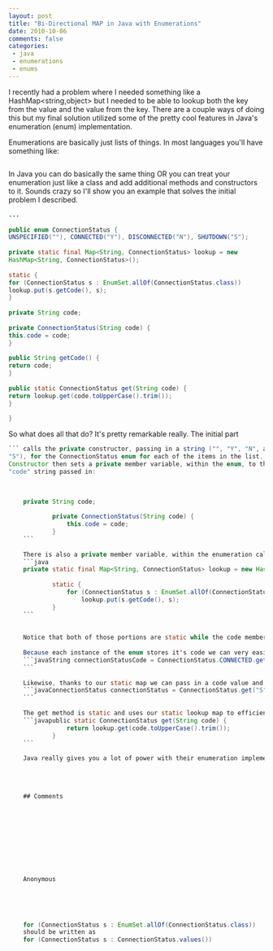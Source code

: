 ```yaml
---
layout: post
title: "Bi-Directional MAP in Java with Enumerations"
date: 2010-10-06
comments: false
categories:
 - java
 - enumerations
 - enums
---
```

I recently had a problem where I needed something like a
HashMap<string,object> but I needed to be able to lookup both the key from the
value and the value from the key.   There are a couple ways of doing this but
my final solution utilized some of the pretty cool features in Java's
enumeration (enum) implementation.  
  
Enumerations are basically just lists of things.  In most languages you'll
have something like:  
  
  
```java enum Boys { JOHN, MARK, TOM, CARL, BILL }  
```  
  
In Java you can do basically the same thing OR you can treat your enumeration
just like a class and add additional methods and constructors to it.  Sounds
crazy so I'll show you an example that solves the initial problem I described.  
  
```java import java.util.EnumSet;  
...  
  
public enum ConnectionStatus {  
UNSPECIFIED(""), CONNECTED("Y"), DISCONNECTED("N"), SHUTDOWN("S");  
  
private static final Map<String, ConnectionStatus> lookup = new
HashMap<String, ConnectionStatus>();  
  
static {  
for (ConnectionStatus s : EnumSet.allOf(ConnectionStatus.class))  
lookup.put(s.getCode(), s);  
}  
  
private String code;  
  
private ConnectionStatus(String code) {  
this.code = code;  
}  
  
public String getCode() {  
return code;  
}  
  
public static ConnectionStatus get(String code) {  
return lookup.get(code.toUpperCase().trim());  
}  
  
}  
```  
  
So what does all that do? It's pretty remarkable really. The initial part  
```java UNSPECIFIED(""), CONNECTED("Y"), DISCONNECTED("N"), SHUTDOWN("S");  
``` calls the private constructor, passing in a string ("", "Y", "N", and
"S"), for the ConnectionStatus enum for each of the items in the list. The
Constructor then sets a private member variable, within the enum, to the
"code" string passed in:  

    
    
    private String code;  
      
            private ConnectionStatus(String code) {   
                this.code = code;   
            }  
    ```
      
    There is also a private member variable, within the enumeration called "lookup" that stores the relationships between the codes and the enumeration values in a map; the static block of code right after the private lookup variable is declared initializes the map.  
    ```java
    private static final Map<String, ConnectionStatus> lookup = new HashMap<String, ConnectionStatus>();  
      
            static {   
                for (ConnectionStatus s : EnumSet.allOf(ConnectionStatus.class))   
                    lookup.put(s.getCode(), s);   
            }  
    ```
      
      
    Notice that both of those portions are static while the code member variable, and obviously, the constructor are not.  The static stuff is a "class variable" and thus is shared across all instances of the class (or enumeration) and the non-static stuff are instance variables and are unique to each instance of the enumeration (UNSPECIFIED, CONNECTED, DISCONNECTED, and SHUTDOWN).  
      
    Because each instance of the enum stores it's code we can very easily get the associated code for each enumeration like so:  
    ```javaString connectionStatusCode = ConnectionStatus.CONNECTED.getCode();  
    ```
      
    Likewise, thanks to our static map we can pass in a code value and get back the corresponding enumeration  
    ```javaConnectionStatus connectionStatus = ConnectionStatus.get("S");  
    ```
      
    The get method is static and uses our static lookup map to efficiently find the corresponding enum for the letter provided; you'll notice I clean up the passed in code string so I can search regardless of case or padding; you may not want to do that.  
    ```javapublic static ConnectionStatus get(String code) {   
                return lookup.get(code.toUpperCase().trim());   
            }  
    ```
      
    Java really gives you a lot of power with their enumeration implementation.  If you wanted to you could add other methods and even "sub-enumerations" to the enumeration (though I can't think of a good use case for sub-enums).   Dig into them and you might be amazed at what you can accomplish.
    
    
    
    
    ## Comments
    
    
    
    
    
    
    
    
    
    
    Anonymous
    
    
    
    
    
    for (ConnectionStatus s : EnumSet.allOf(ConnectionStatus.class))  
    should be written as  
    for (ConnectionStatus s : ConnectionStatus.values())
    
    
    
    
    
    
    
    
    

